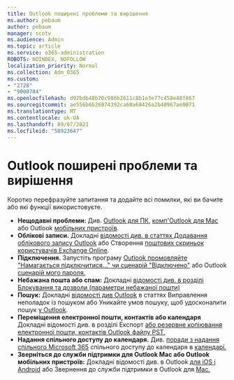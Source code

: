 ```yaml
---
title: Outlook поширені проблеми та вирішення
ms.author: pebaum
author: pebaum
manager: scotv
ms.audience: Admin
ms.topic: article
ms.service: o365-administration
ROBOTS: NOINDEX, NOFOLLOW
localization_priority: Normal
ms.collection: Adm_O365
ms.custom:
- "2728"
- "9000784"
ms.openlocfilehash: d92bdb48b70c986b2611c8b1e3e77c458e48f867
ms.sourcegitcommit: ae556b6b26974392ca68a68426a2b40967ae0071
ms.translationtype: MT
ms.contentlocale: uk-UA
ms.lasthandoff: 09/07/2021
ms.locfileid: "58923647"
---
```

# <a name="outlook-common-issues-and-resolutions"></a>Outlook поширені проблеми та вирішення

Коротко перефразуйте запитання та додайте всі помилки, які ви бачите або які функції використовуєте.

- **Нещодавні проблеми:** Див. [Outlook для ПК](https://support.office.com/article/ecf61305-f84f-4e13-bb73-95a214ac1230), [комп'Outlook для Mac](https://support.office.com/article/54afa5e3-db38-422a-9d94-3b55330ded8e) або Outlook [мобільних пристроїв](https://support.office.com/article/a264ef01-9c88-48fb-9285-7017e4f31f02).
- **Облікові записи.**  Докладні [відомості див. в статтях Додавання облікового запису Outlook](https://support.office.com/article/6e27792a-9267-4aa4-8bb6-c84ef146101b) або Створення [поштових скриньок користувачів Exchange Online](https://docs.microsoft.com/Exchange/recipients-in-exchange-online/create-user-mailboxes).
- **Підключення.**  Запустіть програму [Outlook промовляйте "Намагається підключитися..." чи сценарій "Відключено"](https://aka.ms/SaRA-OutlookDisconnect) або Outlook [сценарій мого пароля.](https://aka.ms/SaRA-OutlookPwdPrompt)
- **Небажана пошта або спам:**  Докладні [відомості див. в розділі Блокування та дозволи (параметри небажаної пошти)](https://support.microsoft.com/office/block-or-allow-junk-email-settings-48c9f6f7-2309-4f95-9a4d-de987e880e46)
- **Пошук:**  Докладні [відомості див Outlook](https://support.office.com/article/2556b11f-f4d8-46be-b0a7-de33a3f4f066) в статтях Виправлення неполадок із пошуком або Уникайте умов пошуку, щоб удосконалити пошук [у Outlook](https://support.office.com/article/D824D1E9-A255-4C8A-8553-276FB895A8DA).
- **Переміщення електронної пошти, контактів або календаря**  Докладні відомості див. в розділі Експорт [або резервне копіювання електронної пошти, контактів Outlook файлу PST.](https://support.office.com/article/14252b52-3075-4e9b-be4e-ff9ef1068f91)
- **Надання спільного доступу до календаря.**  Див. [поради з надання спільного Microsoft 365](https://support.office.com/article/b576ecc3-0945-4d75-85f1-5efafb8a37b4) спільного доступу до календаря в [календарі.](https://support.office.com/article/D93F72D3-2361-4E0D-8D6A-5C4939C17F39)
- **Зверніться до служби підтримки для Outlook Mac або Outlook мобільних пристроїв:**  Докладні відомості див. в Outlook [для iOS і Android](https://support.office.com/article/218a22d1-9fa5-4889-b689-de1c63493243) або Звернення до служби підтримки в Outlook для [Mac.](https://support.office.com/article/d0410177-8e65-4487-93f7-206a3a3d71a8)
